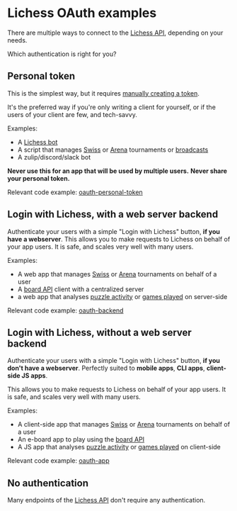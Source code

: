 # Lichess OAuth examples

There are multiple ways to connect to the [Lichess API](https://lichess.org/api), depending on your needs.

Which authentication is right for you?

## Personal token

This is the simplest way, but it requires [manually creating a token](https://lichess.org/account/oauth/token).

It's the preferred way if you're only writing a client for yourself,
or if the users of your client are few, and tech-savvy.

Examples:

- A [Lichess bot](https://github.com/ShailChoksi/lichess-bot)
- A script that manages [Swiss](https://lichess.org/api#tag/Swiss-tournaments) or [Arena](https://lichess.org/api#tag/Arena-tournaments) tournaments or [broadcasts](https://lichess.org/api#tag/Broadcasts)
- A zulip/discord/slack bot

**Never use this for an app that will be used by multiple users.**
**Never share your personal token.**

Relevant code example: [oauth-personal-token](https://github.com/lichess-org/api/tree/master/example/oauth-personal-token)

## Login with Lichess, with a web server backend

Authenticate your users with a simple "Login with Lichess" button, **if you have a webserver**.
This allows you to make requests to Lichess on behalf of your app users.
It is safe, and scales very well with many users.

Examples:

- A web app that manages [Swiss](https://lichess.org/api#tag/Swiss-tournaments) or [Arena](https://lichess.org/api#tag/Arena-tournaments) tournaments on behalf of a user
- A [board API](https://lichess.org/api#tag/Board) client with a centralized server
- a web app that analyses [puzzle activity](https://lichess.org/api#operation/apiPuzzleActivity) or [games played](https://lichess.org/api#operation/apiGamesUser) on server-side

Relevant code example: [oauth-backend](https://github.com/lichess-org/api/tree/master/example/oauth-backend)

## Login with Lichess, without a web server backend

Authenticate your users with a simple "Login with Lichess" button, **if you don't have a webserver**.
Perfectly suited to **mobile apps**, **CLI apps**, **client-side JS apps**.

This allows you to make requests to Lichess on behalf of your app users.
It is safe, and scales very well with many users.

Examples:

- A client-side app that manages [Swiss](https://lichess.org/api#tag/Swiss-tournaments) or [Arena](https://lichess.org/api#tag/Arena-tournaments) tournaments on behalf of a user
- An e-board app to play using the [board API](https://lichess.org/api#tag/Board)
- A JS app that analyses [puzzle activity](https://lichess.org/api#operation/apiPuzzleActivity) or [games played](https://lichess.org/api#operation/apiGamesUser) on client-side

Relevant code example: [oauth-app](https://github.com/lichess-org/api/tree/master/example/oauth-app)

## No authentication

Many endpoints of the [Lichess API](https://lichess.org/api) don't require any authentication.
